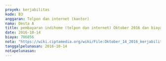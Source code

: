 ```yaml
---
proyek: kerjabilitas
kode: B3
anggaran: Telpon dan internet (kantor)
nama: Desta A
title: pembayaran indihome (telpon dan internet) Oktober 2016 dan biaya transfer
date: 2016-10-14
biaya: 706856
nota: "https://wiki.ciptamedia.org/wiki/File:Oktober_14_2016_kerjabilitas_B3_indihome_desta.jpg"
tanggalpelunasan: 2016-10-14
notapelunasan:
---
```

